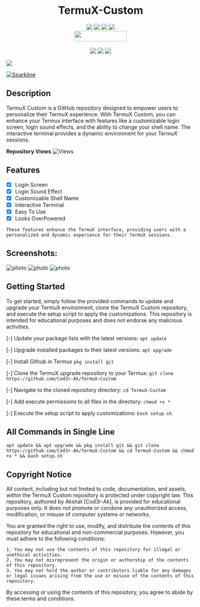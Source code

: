 <h1 align="center">TermuX-Custom</h1>

<p align="center"> 
  <img src="https://img.shields.io/github/stars/Cod3r-Ak/TermuX-Custom?style=for-the-badge&color=orange">
  <img src="https://img.shields.io/github/forks/Cod3r-Ak/TermuX-Custom?color=cyan&style=for-the-badge&color=purple">
  <img src="https://img.shields.io/github/watchers/Cod3r-Ak/TermuX-Custom?color=cyan&style=for-the-badge&color=purple">
  <img src="https://img.shields.io/github/license/Cod3r-Ak/TermuX-Custom?style=for-the-badge&color=blue"><br>
  <img src="https://hits.dwyl.com/Cod3r-Ak/TermuX-Custom.svg" width="140" height="28">
<br>
<br>
  <img src="https://img.shields.io/badge/Author-Akshat-purple?style=flat-square">
  <img src="https://img.shields.io/badge/Open%20Source-Yes-cyan?style=flat-square">
  <img src="https://img.shields.io/badge/Written%20In-Python-blue?style=flat-square">
</p>

[![](https://img.shields.io/badge/TermuX-Custom-v1.1-crimson)](#)

[![Sparkline](https://stars.medv.io/Cod3r-Ak/TermuX-Custom.svg)](https://stars.medv.io/Cod3r-Ak/TermuX-Custom)

## Description
TermuX Custom is a GitHub repository designed to empower users to personalize their TermuX experience. With TermuX Custom, you can enhance your Termux interface with features like a customizable login screen, login sound effects, and the ability to change your shell name. The interactive terminal provides a dynamic environment for your TermuX sessions.

**Repository Views** ![Views](https://profile-counter.glitch.me/TermuX-Custom/count.svg) 

## Features
- [x] Login Screen
- [x] Login Sound Effect
- [x] Customizable Shell Name
- [x] Interactive Terminal
- [X] Easy To Use
- [X] Looks OverPowered
```
These features enhance the TermuX interface, providing users with a personalized and dynamic experience for their TermuX sessions.
```
## Screenshots:
![photo](https://raw.githubusercontent.com/Cyb3r-Ak/TermuX-Custom/main/.img/IMG_20240306_233924.jpg)
![photo](https://raw.githubusercontent.com/Cyb3r-Ak/TermuX-Custom/main/.img/IMG_20240306_233903.jpg)
![photo](https://raw.githubusercontent.com/Cyb3r-Ak/TermuX-Custom/main/.img/IMG_20240306_233834.jpg)

## Getting Started
To get started, simply follow the provided commands to update and upgrade your TermuX environment, clone the TermuX Custom repository, and execute the setup script to apply the customizations. This repository is intended for educational purposes and does not endorse any malicious activities.

[-] Update your package lists with the latest versions:
    ```
    apt update
    ```

[-] Upgrade installed packages to their latest versions:
    ```
    apt upgrade
    ```

[-] Install Github in Termux
    ```
    pkg install git
    ```
    
[-] Clone the TermuX upgrade repository to your Termux:
    ```
    git clone https://github.com/Cod3r-Ak/TermuX-Custom
    ```

[-] Navigate to the cloned repository directory:
    ```
    cd TermuX-Custom
    ```

[-] Add execute permissions to all files in the directory:
    ```
    chmod +x *
    ```

[-] Execute the setup script to apply customizations:
    ```
    bash setup.sh
    ```

## All Commands in Single Line
```
apt update && apt upgrade && pkg install git && git clone https://github.com/Cod3r-Ak/TermuX-Custom && cd TermuX-Custom && chmod +x * && bash setup.sh 
```
## Copyright Notice

All content, including but not limited to code, documentation, and assets, within the TermuX Custom repository is protected under copyright law. This repository, authored by Akshat [Cod3r-Ak], is provided for educational purposes only. It does not promote or condone any unauthorized access, modification, or misuse of computer systems or networks.

You are granted the right to use, modify, and distribute the contents of this repository for educational and non-commercial purposes. However, you must adhere to the following conditions:
```
1. You may not use the contents of this repository for illegal or unethical activities.
2. You may not misrepresent the origin or authorship of the contents of this repository.
3. You may not hold the author or contributors liable for any damages or legal issues arising from the use or misuse of the contents of this repository.
```
By accessing or using the contents of this repository, you agree to abide by these terms and conditions.
